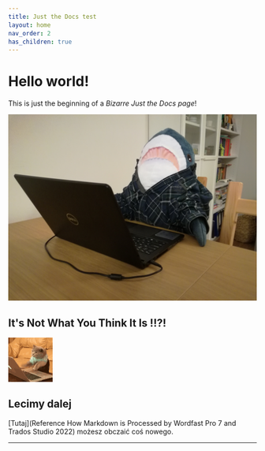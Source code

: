 ```yaml
---
title: Just the Docs test
layout: home
nav_order: 2
has_children: true
---
```


# Hello world!

This is just the beginning of a *Bizarre Just the Docs page*!

![Sharque](Images/IMG_20200401_210429.jpg "Technical Writer Sharque")

## It's Not What You Think It Is !!?!

![Za Warudo](Images/cat-computer.gif)

## Lecimy dalej

[Tutaj](Reference How Markdown is Processed by Wordfast Pro 7 and Trados Studio 2022) możesz obczaić coś nowego.

----


